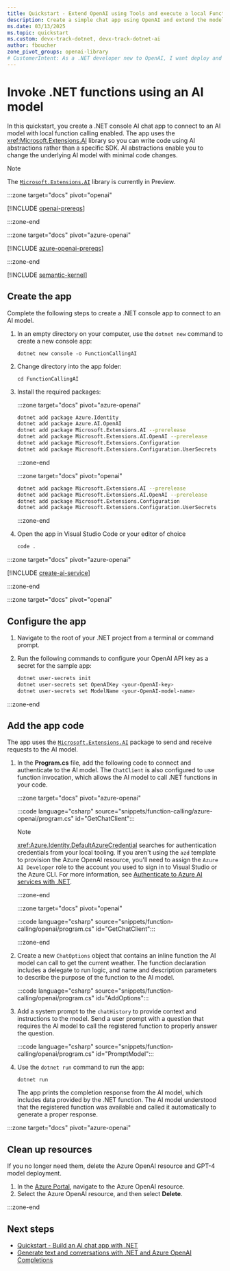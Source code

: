 ```yaml
---
title: Quickstart - Extend OpenAI using Tools and execute a local Function with .NET
description: Create a simple chat app using OpenAI and extend the model to execute a local function.
ms.date: 03/13/2025
ms.topic: quickstart
ms.custom: devx-track-dotnet, devx-track-dotnet-ai
author: fboucher
zone_pivot_groups: openai-library
# CustomerIntent: As a .NET developer new to OpenAI, I want deploy and use sample code to interact to learn from the sample code how to extend the model using Tools.
---
```


# Invoke .NET functions using an AI model

In this quickstart, you create a .NET console AI chat app to connect to an AI model with local function calling enabled. The app uses the <xref:Microsoft.Extensions.AI> library so you can write code using AI abstractions rather than a specific SDK. AI abstractions enable you to change the underlying AI model with minimal code changes.

> [!NOTE]
> The [`Microsoft.Extensions.AI`](https://www.nuget.org/packages/Microsoft.Extensions.AI/) library is currently in Preview.

:::zone target="docs" pivot="openai"

[!INCLUDE [openai-prereqs](includes/prerequisites-openai.md)]

:::zone-end

:::zone target="docs" pivot="azure-openai"

[!INCLUDE [azure-openai-prereqs](includes/prerequisites-azure-openai.md)]

:::zone-end

[!INCLUDE [semantic-kernel](includes/semantic-kernel.md)]

## Create the app

Complete the following steps to create a .NET console app to connect to an AI model.

1. In an empty directory on your computer, use the `dotnet new` command to create a new console app:

    ```dotnetcli
    dotnet new console -o FunctionCallingAI
    ```

1. Change directory into the app folder:

    ```dotnetcli
    cd FunctionCallingAI
    ```

1. Install the required packages:

    :::zone target="docs" pivot="azure-openai"

    ```bash
    dotnet add package Azure.Identity
    dotnet add package Azure.AI.OpenAI
    dotnet add package Microsoft.Extensions.AI --prerelease
    dotnet add package Microsoft.Extensions.AI.OpenAI --prerelease
    dotnet add package Microsoft.Extensions.Configuration
    dotnet add package Microsoft.Extensions.Configuration.UserSecrets
    ```

    :::zone-end

    :::zone target="docs" pivot="openai"

    ```bash
    dotnet add package Microsoft.Extensions.AI --prerelease
    dotnet add package Microsoft.Extensions.AI.OpenAI --prerelease
    dotnet add package Microsoft.Extensions.Configuration
    dotnet add package Microsoft.Extensions.Configuration.UserSecrets
    ```

    :::zone-end

1. Open the app in Visual Studio Code or your editor of choice

    ```bash
    code .
    ```

:::zone target="docs" pivot="azure-openai"

[!INCLUDE [create-ai-service](includes/create-ai-service.md)]

:::zone-end

:::zone target="docs" pivot="openai"

## Configure the app

1. Navigate to the root of your .NET project from a terminal or command prompt.

1. Run the following commands to configure your OpenAI API key as a secret for the sample app:

    ```bash
    dotnet user-secrets init
    dotnet user-secrets set OpenAIKey <your-OpenAI-key>
    dotnet user-secrets set ModelName <your-OpenAI-model-name>
    ```

:::zone-end

## Add the app code

The app uses the [`Microsoft.Extensions.AI`](https://www.nuget.org/packages/Microsoft.Extensions.AI/) package to send and receive requests to the AI model.

1. In the **Program.cs** file, add the following code to connect and authenticate to the AI model. The `ChatClient` is also configured to use function invocation, which allows the AI model to call .NET functions in your code.

    :::zone target="docs" pivot="azure-openai"

    :::code language="csharp" source="snippets/function-calling/azure-openai/program.cs" id="GetChatClient":::

    > [!NOTE]
    > <xref:Azure.Identity.DefaultAzureCredential> searches for authentication credentials from your local tooling. If you aren't using the `azd` template to provision the Azure OpenAI resource, you'll need to assign the `Azure AI Developer` role to the account you used to sign in to Visual Studio or the Azure CLI. For more information, see [Authenticate to Azure AI services with .NET](../azure-ai-services-authentication.md).

    :::zone-end

    :::zone target="docs" pivot="openai"

    :::code language="csharp" source="snippets/function-calling/openai/program.cs" id="GetChatClient":::

    :::zone-end

1. Create a new `ChatOptions` object that contains an inline function the AI model can call to get the current weather. The function declaration includes a delegate to run logic, and name and description parameters to describe the purpose of the function to the AI model.

    :::code language="csharp" source="snippets/function-calling/openai/program.cs" id="AddOptions":::

1. Add a system prompt to the `chatHistory` to provide context and instructions to the model. Send a user prompt with a question that requires the AI model to call the registered function to properly answer the question.

    :::code language="csharp" source="snippets/function-calling/openai/program.cs" id="PromptModel":::

1. Use the `dotnet run` command to run the app:

    ```dotnetcli
    dotnet run
    ```

    The app prints the completion response from the AI model, which includes data provided by the .NET function. The AI model understood that the registered function was available and called it automatically to generate a proper response.

:::zone target="docs" pivot="azure-openai"

## Clean up resources

If you no longer need them, delete the Azure OpenAI resource and GPT-4 model deployment.

1. In the [Azure Portal](https://aka.ms/azureportal), navigate to the Azure OpenAI resource.
1. Select the Azure OpenAI resource, and then select **Delete**.

:::zone-end

## Next steps

- [Quickstart - Build an AI chat app with .NET](build-chat-app.md)
- [Generate text and conversations with .NET and Azure OpenAI Completions](/training/modules/open-ai-dotnet-text-completions/)
